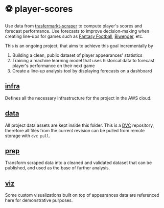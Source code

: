 # :soccer: player-scores
Use data from [trasfermarkt-scraper](https://github.com/dcaribou/transfermarkt-scraper) to compute player's scores and forecast performance. Use forecasts to improve decision-making when creating line-ups for games such as [Fantasy Football](https://fantasy.premierleague.com/), [Biwenger](https://www.biwenger.com/), etc. 

This is an ongoing project, that aims to achieve this goal incrementally by

1. Building a clean, public dataset of player appearances' statistics
2. Training a machine learning model that uses historical data to forecast player's performance on their next game
3. Create a line-up analysis tool by displaying forecasts on a dashboard

## [infra](infra)
Defines all the necessary infrastructure for the project in the AWS cloud.

## [data](data)
All project data assets are kept inside this folder. This is a [DVC](https://dvc.org/) repository, therefore all files from the current revision can be pulled from remote storage with `dvc pull`.

## [prep](prep)
Transform scraped data into a cleaned and validated dataset that can be published, and used as the base of further analysis.

## [viz](viz)
Some custom visualizations built on top of appearances data are referenced here for demonstrative purposes.
